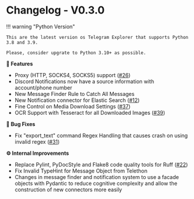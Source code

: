 # Changelog - V0.3.0

!!! warning "Python Version"
    
    This are the latest version os Telegram Explorer that supports Python 3.8 and 3.9.
    
    Please, consider upgrate to Python 3.10+ as possible.

**🚀 Features**

- Proxy (HTTP, SOCKS4, SOCKS5) support ([#26](https://github.com/guibacellar/TEx/issues/26))
- Discord Notifications now have a source information with account/phone number
- New Message Finder Rule to Catch All Messages
- New Notification connector for Elastic Search ([#12](https://github.com/guibacellar/TEx/issues/12))
- Fine Control on Media Download Settings ([#37](https://github.com/guibacellar/TEx/issues/37))
- OCR Support with Tesseract for all Downloaded Images ([#39](https://github.com/guibacellar/TEx/issues/39))

**🐛 Bug Fixes**

- Fix "export_text" command Regex Handling that causes crash on using invalid regex ([#31](https://github.com/guibacellar/TEx/issues/31)) 

**⚙️ Internal Improvements**

- Replace Pylint, PyDocStyle and Flake8 code quality tools for Ruff ([#22](https://github.com/guibacellar/TEx/issues/22))
- Fix Invalid TypeHint for Message Object from Telethon 
- Changes in message finder and notification system to use a facade objects with Pydantic to reduce cognitive complexity and allow the construction of new connectors more easily
